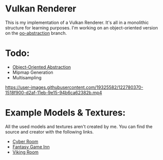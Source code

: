 # Vulkan Renderer

This is my implementation of a Vulkan Renderer. It's all in a monolithic structure for learning purposes. I'm working on
an object-oriented version on the [oo-abstraction](https://github.com/Tomzopo/vulkan_renderer/tree/oo-abstraction)
branch.

# Todo:

* [Object-Oriented Abstraction](https://github.com/Tomzopo/vulkan_renderer/tree/oo-abstraction)
* Mipmap Generation
* Multisampling

https://user-images.githubusercontent.com/19325582/122780370-1518f900-d2af-11eb-9e15-94b6ca62382b.mp4

# Example Models & Textures:

All the used models and textures aren't created by me. You can find the source and creator with the following links.

* [Cyber Room](https://skfb.ly/6Zy9R)
* [Fantasy Game Inn](https://skfb.ly/JDD6)
* [Viking Room](https://skfb.ly/VAKF)
